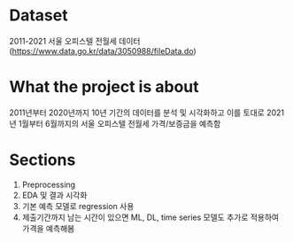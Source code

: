# Dataset
2011-2021 서울 오피스텔 전월세 데이터
(https://www.data.go.kr/data/3050988/fileData.do)

# What the project is about
2011년부터 2020년까지 10년 기간의 데이터를 분석 및 시각화하고 이를 토대로 2021년 1월부터 6월까지의 서울 오피스텔 전월세 가격/보증금을 예측함

# Sections
1. Preprocessing
2. EDA 및 결과 시각화
3. 기본 예측 모델로 regression 사용
4. 제출기간까지 남는 시간이 있으면 ML, DL, time series 모델도 추가로 적용하여 가격을 예측해봄   
